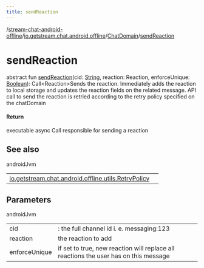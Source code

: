 ```yaml
---
title: sendReaction
---
```

/[stream-chat-android-offline](../../index.md)/[io.getstream.chat.android.offline](../index.md)/[ChatDomain](index.md)/[sendReaction](sendReaction.md)  
  
  
  
# sendReaction  
abstract fun [sendReaction](sendReaction.md)(cid: [String](https://kotlinlang.org/api/latest/jvm/stdlib/kotlin/-string/index.html), reaction: Reaction, enforceUnique: [Boolean](https://kotlinlang.org/api/latest/jvm/stdlib/kotlin/-boolean/index.html)): Call&lt;Reaction&gt;Sends the reaction. Immediately adds the reaction to local storage and updates the reaction fields on the related message. API call to send the reaction is retried according to the retry policy specified on the chatDomain  
  
#### Return  
executable async Call responsible for sending a reaction  
  
## See also  
  
androidJvm  
  
| | |
|---|---|
| <a name="io.getstream.chat.android.offline/ChatDomain/sendReaction/#kotlin.String#io.getstream.chat.android.client.models.Reaction#kotlin.Boolean/PointingToDeclaration/"></a>[io.getstream.chat.android.offline.utils.RetryPolicy](../../io.getstream.chat.android.offline.utils/RetryPolicy/index.md)| <a name="io.getstream.chat.android.offline/ChatDomain/sendReaction/#kotlin.String#io.getstream.chat.android.client.models.Reaction#kotlin.Boolean/PointingToDeclaration/"></a>|
  
  
  
## Parameters  
  
androidJvm  
  
| | |
|---|---|
| <a name="io.getstream.chat.android.offline/ChatDomain/sendReaction/#kotlin.String#io.getstream.chat.android.client.models.Reaction#kotlin.Boolean/PointingToDeclaration/"></a>cid| <a name="io.getstream.chat.android.offline/ChatDomain/sendReaction/#kotlin.String#io.getstream.chat.android.client.models.Reaction#kotlin.Boolean/PointingToDeclaration/"></a>: the full channel id i. e. messaging:123|
| <a name="io.getstream.chat.android.offline/ChatDomain/sendReaction/#kotlin.String#io.getstream.chat.android.client.models.Reaction#kotlin.Boolean/PointingToDeclaration/"></a>reaction| <a name="io.getstream.chat.android.offline/ChatDomain/sendReaction/#kotlin.String#io.getstream.chat.android.client.models.Reaction#kotlin.Boolean/PointingToDeclaration/"></a>the reaction to add|
| <a name="io.getstream.chat.android.offline/ChatDomain/sendReaction/#kotlin.String#io.getstream.chat.android.client.models.Reaction#kotlin.Boolean/PointingToDeclaration/"></a>enforceUnique| <a name="io.getstream.chat.android.offline/ChatDomain/sendReaction/#kotlin.String#io.getstream.chat.android.client.models.Reaction#kotlin.Boolean/PointingToDeclaration/"></a>if set to true, new reaction will replace all reactions the user has on this message|
  

